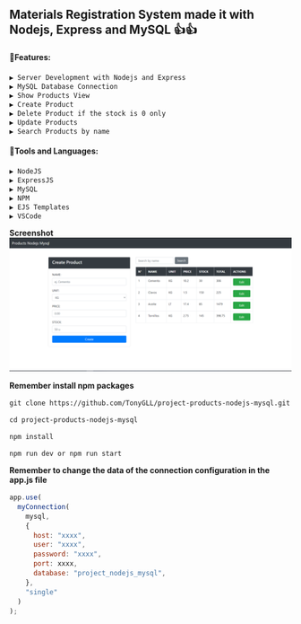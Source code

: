 ## Materials Registration System made it with Nodejs, Express and MySQL 👍👍

#### 📖Features:

    ▶️ Server Development with Nodejs and Express
    ▶️ MySQL Database Connection
    ▶️ Show Products View
    ▶️ Create Product
    ▶️ Delete Product if the stock is 0 only
    ▶️ Update Products
    ▶️ Search Products by name

#### 🧰Tools and Languages:

    ▶️ NodeJS
    ▶️ ExpressJS
    ▶️ MySQL
    ▶️ NPM
    ▶️ EJS Templates
    ▶️ VSCode

**Screenshot**
![screen](screen.png)

**Remember install npm packages**

```
git clone https://github.com/TonyGLL/project-products-nodejs-mysql.git
```

```
cd project-products-nodejs-mysql
```

```
npm install
```

```
npm run dev or npm run start
```

**Remember to change the data of the connection configuration in the app.js file**

```javascript
app.use(
  myConnection(
    mysql,
    {
      host: "xxxx",
      user: "xxxx",
      password: "xxxx",
      port: xxxx,
      database: "project_nodejs_mysql",
    },
    "single"
  )
);
```
